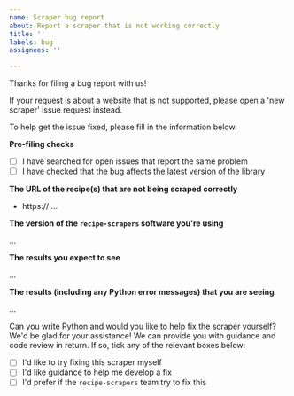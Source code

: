 ```yaml
---
name: Scraper bug report
about: Report a scraper that is not working correctly
title: ''
labels: bug
assignees: ''

---
```


Thanks for filing a bug report with us!

If your request is about a website that is not supported, please open a 'new scraper' issue request instead.

To help get the issue fixed, please fill in the information below.

**Pre-filing checks**

- [ ] I have searched for open issues that report the same problem
- [ ] I have checked that the bug affects the latest version of the library

**The URL of the recipe(s) that are not being scraped correctly**

- https:// ...

**The version of the `recipe-scrapers` software you're using**

...

**The results you expect to see**

...

**The results (including any Python error messages) that you are seeing**

...

Can you write Python and would you like to help fix the scraper yourself?  We'd be glad for your assistance!  We can provide you with guidance and code review in return.  If so, tick any of the relevant boxes below:

- [ ] I'd like to try fixing this scraper myself
- [ ] I'd like guidance to help me develop a fix
- [ ] I'd prefer if the `recipe-scrapers` team try to fix this
